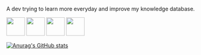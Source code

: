 A dev trying to learn more everyday and improve my knowledge database.

<img src="https://cdn.jsdelivr.net/gh/devicons/devicon/icons/react/react-original.svg" width="48" height="48" />
<img src="https://cdn.jsdelivr.net/gh/devicons/devicon/icons/typescript/typescript-original.svg" width="48" height="48" />
<img src="https://cdn.jsdelivr.net/gh/devicons/devicon/icons/nodejs/nodejs-original.svg" width="48" height="48" />
<img src="https://cdn.jsdelivr.net/gh/devicons/devicon/icons/java/java-original.svg" width="48" height="48" />




[![Anurag's GitHub stats](https://github-readme-stats.vercel.app/api?username=rzMatheus&show_icons=true&theme=dracula)](https://github.com/anuraghazra/github-readme-stats)


<!--
**rzMatheus/rzMatheus** is a ✨ _special_ ✨ repository because its `README.md` (this file) appears on your GitHub profile.

Here are some ideas to get you started:

- 🔭 I’m currently working on ...
- 🌱 I’m currently learning ...
- 👯 I’m looking to collaborate on ...
- 🤔 I’m looking for help with ...
- 💬 Ask me about ...
- 📫 How to reach me: ...
- 😄 Pronouns: ...
- ⚡ Fun fact: ...
-->
